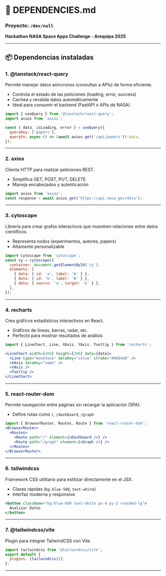# 🧩 DEPENDENCIES.md

### Proyecto: `/dev/null`  
**Hackathon NASA Space Apps Challenge - Arequipa 2025**

---

## 📦 Dependencias instaladas

### 1. @tanstack/react-query
Permite manejar datos asíncronos (consultas a APIs) de forma eficiente.

- Controla el estado de las peticiones (loading, error, success)
- Cachea y revalida datos automáticamente
- Ideal para consumir el backend (FastAPI o APIs de NASA)

```jsx
import { useQuery } from '@tanstack/react-query';
import axios from 'axios';

const { data, isLoading, error } = useQuery({
  queryKey: ['papers'],
  queryFn: async () => (await axios.get('/api/papers')).data,
});
```

---

### 2. axios
Cliente HTTP para realizar peticiones REST.

- Simplifica GET, POST, PUT, DELETE
- Maneja encabezados y autenticación

```js
import axios from 'axios';
const response = await axios.get('https://api.nasa.gov/data');
```

---

### 3. cytoscape
Librería para crear grafos interactivos que muestren relaciones entre datos científicos.

- Representa nodos (experimentos, autores, papers)
- Altamente personalizable

```js
import cytoscape from 'cytoscape';
const cy = cytoscape({
  container: document.getElementById('cy'),
  elements: [
    { data: { id: 'a', label: 'A' } },
    { data: { id: 'b', label: 'B' } },
    { data: { source: 'a', target: 'b' } },
  ],
});
```

---

### 4. recharts
Crea gráficos estadísticos interactivos en React.

- Gráficos de líneas, barras, radar, etc.
- Perfecto para mostrar resultados de análisis

```jsx
import { LineChart, Line, XAxis, YAxis, Tooltip } from 'recharts';

<LineChart width={400} height={300} data={data}>
  <Line type="monotone" dataKey="value" stroke="#8884d8" />
  <XAxis dataKey="name" />
  <YAxis />
  <Tooltip />
</LineChart>
```

---

### 5. react-router-dom
Permite navegación entre páginas sin recargar la aplicación (SPA).

- Define rutas como `/`, `/dashboard`, `/graph`

```jsx
import { BrowserRouter, Routes, Route } from 'react-router-dom';
<BrowserRouter>
  <Routes>
    <Route path="/" element={<Dashboard />} />
    <Route path="/graph" element={<Graph />} />
  </Routes>
</BrowserRouter>
```

---

### 6. tailwindcss
Framework CSS utilitario para estilizar directamente en el JSX.

- Clases rápidas (`bg-blue-500`, `text-white`)
- Interfaz moderna y responsiva

```jsx
<button className="bg-blue-600 text-white px-4 py-2 rounded-lg">
  Analizar Datos
</button>
```

---

### 7. @tailwindcss/vite
Plugin para integrar TailwindCSS con Vite.

```js
import tailwindcss from '@tailwindcss/vite';
export default {
  plugins: [tailwindcss()],
};
```

---
